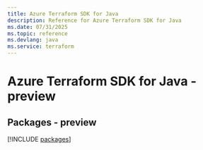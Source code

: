 ```yaml
---
title: Azure Terraform SDK for Java
description: Reference for Azure Terraform SDK for Java
ms.date: 07/31/2025
ms.topic: reference
ms.devlang: java
ms.service: terraform
---
```

# Azure Terraform SDK for Java - preview
## Packages - preview
[!INCLUDE [packages](terraform-index.md)]